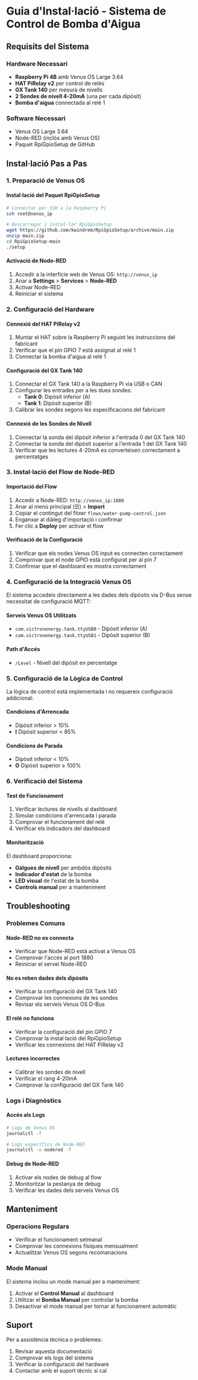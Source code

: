 # Guia d'Instal·lació - Sistema de Control de Bomba d'Aigua

## Requisits del Sistema

### Hardware Necessari
- **Raspberry Pi 4B** amb Venus OS Large 3.64
- **HAT PiRelay v2** per control de relés
- **GX Tank 140** per mesura de nivells
- **2 Sondes de nivell 4-20mA** (una per cada dipòsit)
- **Bomba d'aigua** connectada al relé 1

### Software Necessari
- Venus OS Large 3.64
- Node-RED (inclòs amb Venus OS)
- Paquet RpiGpioSetup de GitHub

## Instal·lació Pas a Pas

### 1. Preparació de Venus OS

#### Instal·lació del Paquet RpiGpioSetup
```bash
# Connectar per SSH a la Raspberry Pi
ssh root@venus_ip

# Descarregar i instal·lar RpiGpioSetup
wget https://github.com/kwindrem/RpiGpioSetup/archive/main.zip
unzip main.zip
cd RpiGpioSetup-main
./setup
```

#### Activació de Node-RED
1. Accedir a la interfície web de Venus OS: `http://venus_ip`
2. Anar a **Settings** > **Services** > **Node-RED**
3. Activar Node-RED
4. Reiniciar el sistema

### 2. Configuració del Hardware

#### Connexió del HAT PiRelay v2
1. Muntar el HAT sobre la Raspberry Pi seguint les instruccions del fabricant
2. Verificar que el pin GPIO 7 està assignat al relé 1
3. Connectar la bomba d'aigua al relé 1

#### Configuració del GX Tank 140
1. Connectar el GX Tank 140 a la Raspberry Pi via USB o CAN
2. Configurar les entrades per a les dues sondes:
   - **Tank 0**: Dipòsit inferior (A)
   - **Tank 1**: Dipòsit superior (B)
3. Calibrar les sondes segons les especificacions del fabricant

#### Connexió de les Sondes de Nivell
1. Connectar la sonda del dipòsit inferior a l'entrada 0 del GX Tank 140
2. Connectar la sonda del dipòsit superior a l'entrada 1 del GX Tank 140
3. Verificar que les lectures 4-20mA es converteixen correctament a percentatges

### 3. Instal·lació del Flow de Node-RED

#### Importació del Flow
1. Accedir a Node-RED: `http://venus_ip:1880`
2. Anar al menú principal (☰) > **Import**
3. Copiar el contingut del fitxer `flows/water-pump-control.json`
4. Enganxar al diàleg d'importació i confirmar
5. Fer clic a **Deploy** per activar el flow

#### Verificació de la Configuració
1. Verificar que els nodes Venus OS input es connecten correctament
2. Comprovar que el node GPIO està configurat per al pin 7
3. Confirmar que el dashboard es mostra correctament

### 4. Configuració de la Integració Venus OS

El sistema accedeix directament a les dades dels dipòsits via D-Bus sense necessitat de configuració MQTT:

#### Serveis Venus OS Utilitzats
- `com.victronenergy.tank.ttyUSB0` - Dipòsit inferior (A)
- `com.victronenergy.tank.ttyUSB1` - Dipòsit superior (B)

#### Path d'Accés
- `/Level` - Nivell del dipòsit en percentatge

### 5. Configuració de la Lògica de Control

La lògica de control està implementada i no requereix configuració addicional:

#### Condicions d'Arrencada
- Dipòsit inferior > 10%
- **I** Dipòsit superior < 85%

#### Condicions de Parada
- Dipòsit inferior < 10%
- **O** Dipòsit superior ≥ 100%

### 6. Verificació del Sistema

#### Test de Funcionament
1. Verificar lectures de nivells al dashboard
2. Simular condicions d'arrencada i parada
3. Comprovar el funcionament del relé
4. Verificar els indicadors del dashboard

#### Monitorització
El dashboard proporciona:
- **Gàlgues de nivell** per ambdós dipòsits
- **Indicador d'estat** de la bomba
- **LED visual** de l'estat de la bomba
- **Controls manual** per a manteniment

## Troubleshooting

### Problemes Comuns

#### Node-RED no es connecta
- Verificar que Node-RED està activat a Venus OS
- Comprovar l'accés al port 1880
- Reiniciar el servei Node-RED

#### No es reben dades dels dipòsits
- Verificar la configuració del GX Tank 140
- Comprovar les connexions de les sondes
- Revisar els serveis Venus OS D-Bus

#### El relé no funciona
- Verificar la configuració del pin GPIO 7
- Comprovar la instal·lació del RpiGpioSetup
- Verificar les connexions del HAT PiRelay v2

#### Lectures incorrectes
- Calibrar les sondes de nivell
- Verificar el rang 4-20mA
- Comprovar la configuració del GX Tank 140

### Logs i Diagnòstics

#### Accés als Logs
```bash
# Logs de Venus OS
journalctl -f

# Logs específics de Node-RED
journalctl -u nodered -f
```

#### Debug de Node-RED
1. Activar els nodes de debug al flow
2. Monitoritzar la pestanya de debug
3. Verificar les dades dels serveis Venus OS

## Manteniment

### Operacions Regulars
- Verificar el funcionament setmanal
- Comprovar les connexions físiques mensualment
- Actualitzar Venus OS segons recomanacions

### Mode Manual
El sistema inclou un mode manual per a manteniment:
1. Activar el **Control Manual** al dashboard
2. Utilitzar el **Bomba Manual** per controlar la bomba
3. Desactivar el mode manual per tornar al funcionament automàtic

## Suport

Per a assistència tècnica o problemes:
1. Revisar aquesta documentació
2. Comprovar els logs del sistema
3. Verificar la configuració del hardware
4. Contactar amb el suport tècnic si cal